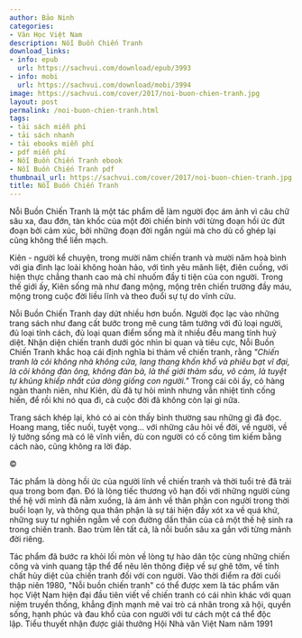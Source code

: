 ```yaml
---
author: Bảo Ninh
categories:
- Văn Học Việt Nam
description: Nỗi Buồn Chiến Tranh
download_links:
- info: epub
  url: https://sachvui.com/download/epub/3993
- info: mobi
  url: https://sachvui.com/download/mobi/3994
image: https://sachvui.com/cover/2017/noi-buon-chien-tranh.jpg
layout: post
permalink: /noi-buon-chien-tranh.html
tags:
- tải sách miễn phí
- tải sách nhanh
- tải ebooks miễn phí
- pdf miễn phí
- Nỗi Buồn Chiến Tranh ebook
- Nỗi Buồn Chiến Tranh pdf
thumbnail_url: https://sachvui.com/cover/2017/noi-buon-chien-tranh.jpg
title: Nỗi Buồn Chiến Tranh
---
```


 <div class="item-desc text-justify"> <p>Nỗi Buồn Chiến Tranh là một tác phẩm dễ làm người đọc ám ảnh vì câu chữ sâu xa, đau đớn, tàn khốc của một đời chiến binh với từng đoạn hồi ức đứt đoạn bởi cảm xúc, bởi những đoạn đời ngắn ngủi mà cho dù cố ghép lại cũng không thể liền mạch.</p><p>Kiên - người kể chuyện, trong mười năm chiến tranh và mười năm hoà bình với gia đình lạc loài không hoàn hảo, với tình yêu mãnh liệt, điên cuồng, với hiện thực chẳng thanh cao mà chỉ nhuốm đầy ti tiện của con người. Trong thế giới ấy, Kiên sống mà như đang mộng, mộng trên chiến trường đầy máu, mộng trong cuộc đời liều lĩnh và theo đuổi sự tự do vĩnh cửu.</p><p>Nỗi Buồn Chiến Tranh day dứt nhiều hơn buồn. Người đọc lạc vào những trang sách như đang cất bước trong mê cung tâm tưởng với đủ loại người, đủ loại tính cách, đủ loại quan điểm sống mà ít nhiều đều mang tính huỷ diệt. Nhận diện chiến tranh dưới góc nhìn bi quan và tiêu cực, Nỗi Buồn Chiến Tranh khắc hoạ cái định nghĩa bi thảm về chiến tranh, rằng <em>"Chiến tranh là cõi không nhà không cửa, lang thang khốn khổ và phiêu bạt vĩ đại, là cõi không đàn ông, không đàn bà, là thế giới thảm sầu, vô cảm, là tuyệt tự khủng khiếp nhất của dòng giống con người."</em> Trong cái cõi ấy, có hàng ngàn thanh niên, như Kiên, dù đã tự hỏi mình nhưng vẫn nhiệt tình cống hiến, để rồi khi nó qua đi, cả cuộc đời đã không còn lại gì nữa.</p><p>Trang sách khép lại, khó có ai còn thấy bình thường sau những gì đã đọc. Hoang mang, tiếc nuối, tuyệt vọng... với những câu hỏi về đời, về người, về lý tưởng sống mà có lẽ vĩnh viễn, dù con người có cố công tìm kiếm bằng cách nào, cũng không ra lời đáp.</p><p>©</p><p>Tác phẩm là dòng hồi ức của người lính về chiến tranh và thời tuổi trẻ đã trải qua trong bom đạn. Đó là lòng tiếc thương vô hạn đối với những người cùng thế hệ với mình đã nằm xuống, là ám ảnh về thân phận con người trong thời buổi loạn ly, và thông qua thân phận là sự tái hiện đầy xót xa về quá khứ, những suy tư nghiền ngẫm về con đường dấn thân của cả một thế hệ sinh ra trong chiến tranh. Bao trùm lên tất cả, là nỗi buồn sâu xa gắn với từng mảnh đời riêng.</p><p>Tác phẩm đã bước ra khỏi lối mòn về lòng tự hào dân tộc cùng những chiến công và vinh quang tập thể để nêu lên thông điệp về sự ghê tởm, về tính chất hủy diệt của chiến tranh đối với con người. Vào thời điểm ra đời cuối thập niên 1980, "Nỗi buồn chiến tranh" có thể được xem là tác phẩm văn học Việt Nam hiện đại đầu tiên viết về chiến tranh có cái nhìn khác với quan niệm truyền thống, khẳng định mạnh mẽ vai trò cá nhân trong xã hội, quyền sống, hạnh phúc và đau khổ của con người với tư cách một cá thể độc lập. Tiểu thuyết nhận được giải thưởng Hội Nhà văn Việt Nam năm 1991</p> </div>
